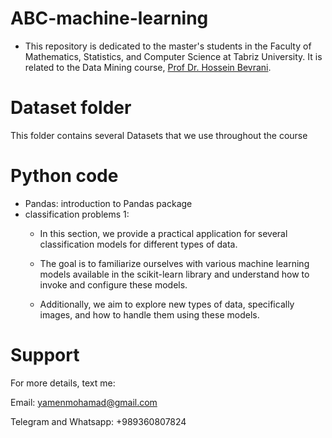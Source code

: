 # ABC-machine-learning
* This repository is dedicated to the master's students in the Faculty of Mathematics, Statistics, and Computer Science at Tabriz University. It is related to the Data Mining course, [Prof Dr. Hossein Bevrani](https://orcid.org/0000-0003-4658-9095).
  
# Dataset folder 
This folder contains several Datasets that we use throughout the course
# Python code
* Pandas: introduction to Pandas package
* classification problems 1:
  -  In this section, we provide a practical application for several classification models for different types of data.

  -  The goal is to familiarize ourselves with various machine learning models available in the scikit-learn library and understand how to invoke and configure these models.

  -  Additionally, we aim to explore new types of data, specifically images, and how to handle them using these models.


# Support

For more details, text me:

Email: yamenmohamad@gmail.com


Telegram and Whatsapp: +989360807824
